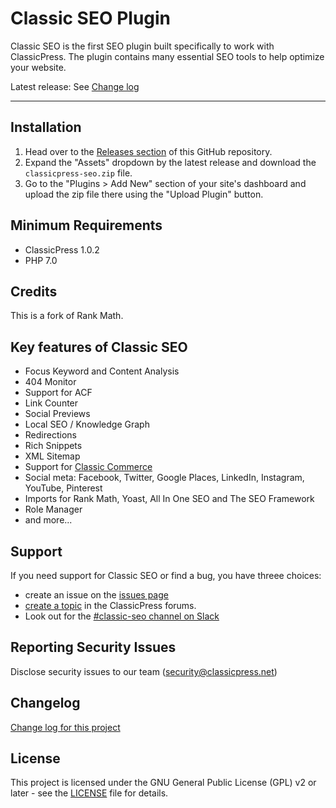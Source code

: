 # Classic SEO Plugin

Classic SEO is the first SEO plugin built specifically to work with ClassicPress. The plugin contains many essential SEO tools to help optimize your website.

Latest release:  See [Change log](CHANGES.md)

* * *

## Installation

1. Head over to the [Releases section](https://github.com/ClassicPress-plugins/classicpress-seo/releases) of this GitHub repository.
2. Expand the "Assets" dropdown by the latest release and download the `classicpress-seo.zip` file.
3. Go to the "Plugins > Add New" section of your site's dashboard and upload the zip file there using the "Upload Plugin" button.

## Minimum Requirements

- ClassicPress 1.0.2
- PHP 7.0

## Credits
This is a fork of Rank Math.

## Key features of Classic SEO

- Focus Keyword and Content Analysis
- 404 Monitor
- Support for ACF
- Link Counter
- Social Previews
- Local SEO / Knowledge Graph
- Redirections
- Rich Snippets
- XML Sitemap
- Support for [Classic Commerce](https://github.com/ClassicPress-plugins/classic-commerce)
- Social meta: Facebook, Twitter, Google Places, LinkedIn, Instagram, YouTube, Pinterest
- Imports for Rank Math, Yoast, All In One SEO and The SEO Framework
- Role Manager
- and more...


## Support
If you need support for Classic SEO or find a bug, you have threee choices:
- create an issue on the [issues page](https://github.com/ClassicPress-plugins/classicpress-seo/issues)
- [create a topic](https://forums.classicpress.net/tags/classic-seo) in the ClassicPress forums.
- Look out for the [#classic-seo channel on Slack](https://www.classicpress.net/join-slack/)

## Reporting Security Issues
Disclose security issues to our team (security@classicpress.net)

## Changelog
[Change log for this project](CHANGES.md)

## License
This project is licensed under the GNU General Public License (GPL) v2 or later - see the [LICENSE](LICENSE) file for details.
